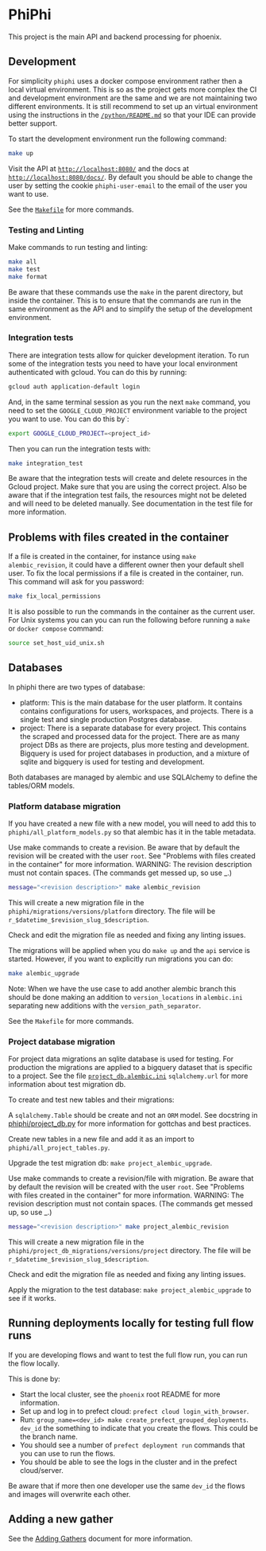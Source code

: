 # PhiPhi

This project is the main API and backend processing for phoenix.

## Development

For simplicity `phiphi` uses a docker compose environment rather then a local virtual environment.
This is so as the project gets more complex the CI and development environment are the same and we
are not maintaining two different environments. It is still recommend to set up an virtual
environment using the instructions in the [`/python/README.md`](/python/README.md) so that your IDE
can provide better support.

To start the development environment run the following command:
```bash
make up
```

Visit the API at [`http://localhost:8080/`](http://localhost:8080/) and the docs at
[`http://localhost:8080/docs/`](http://localhost:8080/docs/). By default you should be able to
change the user by setting the cookie `phiphi-user-email` to the email of the user you want to use.

See the [`Makefile`](Makefile) for more commands.

### Testing and Linting

Make commands to run testing and linting:
```bash
make all
make test
make format
```

Be aware that these commands use the `make` in the parent directory, but inside the container. This
is to ensure that the commands are run in the same environment as the API and to simplify the setup
of the development environment.

### Integration tests

There are integration tests allow for quicker development iteration. To run some of the integration
tests you need to have your local environment authenticated with gcloud. You can do this by
running:
```bash
gcloud auth application-default login
```

And, in the same terminal session as you run the next `make` command, you need to set the
`GOOGLE_CLOUD_PROJECT` environment variable to the project you want to use. You can do this by`:
```bash
export GOOGLE_CLOUD_PROJECT=<project_id>
```

Then you can run the integration tests with:
```bash
make integration_test
```

Be aware that the integration tests will create and delete resources in the Gcloud project. Make
sure that you are using the correct project. Also be aware that if the integration test fails, the
resources might not be deleted and will need to be deleted manually. See documentation in the test
file for more information.

## Problems with files created in the container

If a file is created in the container, for instance using `make alembic_revision`, it could have a
different owner then your default shell user. To fix the local permissions if a file is created in
the container, run. This command will ask for you password:
```bash
make fix_local_permissions
```

It is also possible to run the commands in the container as the current user. For Unix systems
you can you can run the following before running a `make` or `docker compose` command:
```bash
source set_host_uid_unix.sh
```

## Databases

In phiphi there are two types of database:
- platform: This is the main database for the user platform. It contains contains
configurations for users, workspaces, and projects. There is a single test and single
production Postgres database.
- project: There is a separate database for every project. This contains the scraped
and processed data for the project. There are as many project DBs as there are
projects, plus more testing and development. Bigquery is used for project databases in
production, and a mixture of sqlite and bigquery is used for testing and development.

Both databases are managed by alembic and use SQLAlchemy to define the tables/ORM models.

### Platform database migration

If you have created a new file with a new model, you will need to add this to
`phiphi/all_platform_models.py` so that alembic has it in the table metadata.

Use make commands to create a revision. Be aware that by default the revision will be created with
the user `root`. See "Problems with files created in the container" for more information.
WARNING: The revision description must not contain spaces. (The commands get messed up, so use _.)
```bash
message="<revision description>" make alembic_revision
```

This will create a new migration file in the `phiphi/migrations/versions/platform` directory. The
file will be `r_$datetime_$revision_slug_$description`.

Check and edit the migration file as needed and fixing any linting issues.

The migrations will be applied when you do `make up` and the `api` service is started. However, if
you want to explicitly run migrations you can do:
```bash
make alembic_upgrade
```

Note: When we have the use case to add another alembic branch this should be done making an
addition to `version_locations` in `alembic.ini` separating new additions with the
`version_path_separator`.

See the `Makefile` for more commands.

### Project database migration

For project data migrations an sqlite database is used for testing. For production the migrations
are applied to a bigquery dataset that is specific to a project. See the file
[`project_db.alembic.ini`](./project_db.alembic.ini) `sqlalchemy.url` for more information about
test migration db.

To create and test new tables and their migrations:

A `sqlalchemy.Table` should be create and not an `ORM` model. See docstring in
[phiphi/project_db.py](phiphi/project_db.py) for more information for gottchas and best practices.

Create new tables in a new file and add it as an import to `phiphi/all_project_tables.py`.

Upgrade the test migration db: `make project_alembic_upgrade`.

Use make commands to create a revision/file with migration. Be aware that by default the revision
will be created with the user `root`. See "Problems with files created in the container" for more
information.
WARNING: The revision description must not contain spaces. (The commands get messed up, so use _.)
```bash
message="<revision description>" make project_alembic_revision
```

This will create a new migration file in the `phiphi/project_db_migrations/versions/project`
directory. The file will be `r_$datetime_$revision_slug_$description`.

Check and edit the migration file as needed and fixing any linting issues.

Apply the migration to the test database: `make project_alembic_upgrade` to see if it works.

## Running deployments locally for testing full flow runs

If you are developing flows and want to test the full flow run, you can run the flow locally.

This is done by:

- Start the local cluster, see the `phoenix` root README for more information.
- Set up and log in to prefect cloud: `prefect cloud login_with_browser`.
- Run: `group_name=<dev_id> make create_prefect_grouped_deployments`. `dev_id` the something
  to indicate that you create the flows. This could be the branch name.
- You should see a number of `prefect deployment run` commands that you can use to run the flows.
- You should be able to see the logs in the cluster and in the prefect cloud/server.

Be aware that if more then one developer use the same `dev_id` the flows and images will overwrite
each other.

## Adding a new gather

See the [Adding Gathers](./docs/adding_gathers.md) document for more information.
